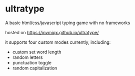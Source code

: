 # ultratype
A basic html/css/javascript typing game with no frameworks

hosted on https://invmiqx.github.io/ultratype/

it supports four custom modes currently, including: 
 - custom set word length
 - random letters
 - punctuation toggle
 - random capitalization 
